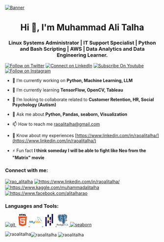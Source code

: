 [![Banner](https://editor.analyticsvidhya.com/uploads/78723aiml.jpeg)](https://your-link-here.com)

<h1 align="center">Hi 👋, I'm Muhammad Ali Talha</h1>
<h3 align="center">Linux Systems Administrator | IT Support Specialist | Python and Bash Scripting | AWS | Data Analytics and Data Engineering Learner.</h3>
<img align = "right" alt "Coding" width= "400" src = "https://aditikhome.files.wordpress.com/2019/02/0nsgxxd0kwn3qt2ks.gif"

<p align="left">
    <a href="https://twitter.com/alitalhavlogs" rel="nofollow">
        <img src="https://camo.githubusercontent.com/b014a16c00944a3f1e1030b9bc2b0a87c23288b15e1afd8375b5569a3cf45109/68747470733a2f2f696d672e736869656c64732e696f2f62616467652f466f6c6c6f772d2532333144413146323f7374796c653d666f722d7468652d6261646765266c6f676f3d74776974746572266c6f676f436f6c6f723d7768697465" alt="Follow on Twitter" data-canonical-src="https://img.shields.io/badge/Follow-%231DA1F2?style=for-the-badge&amp;logo=twitter&amp;logoColor=white" style="max-width: 100%;"></a>
    <a href="https://www.linkedin.com/in/raoalitalha/ed" rel="nofollow"><img src="https://camo.githubusercontent.com/c7b7153539381acba0d05e88ceace55b034ebb306de4ca4d3de816a1d6742bcc/68747470733a2f2f696d672e736869656c64732e696f2f62616467652f636f6e6e6563742d2532333030373742352e7376673f267374796c653d666f722d7468652d6261646765266c6f676f3d6c696e6b6564696e" alt="Connect on LinkedIn" data-canonical-src="https://img.shields.io/badge/connect-%230077B5.svg?&amp;style=for-the-badge&amp;logo=linkedin" style="max-width: 100%;"></a>
   <a href="https://www.youtube.com/" rel="nofollow"><img src="https://camo.githubusercontent.com/60509491d63f4148a90af28ade3c2fecb7c957f5ca598e84e3fd5a46d1c0ff3c/68747470733a2f2f696d672e736869656c64732e696f2f62616467652f5375627363726962652d7265643f7374796c653d666f722d7468652d6261646765266c6f676f3d796f7574756265266c6f676f436f6c6f723d7768697465" alt="Subscribe On Youtube" data-canonical-src="https://img.shields.io/badge/Subscribe-red?style=for-the-badge&amp;logo=youtube&amp;logoColor=white" style="max-width: 100%;"></a>
<a href="https://www.instagram.com/rao_alitalha/" rel="nofollow"><img src="https://camo.githubusercontent.com/553ef74259c3e0f1f878e26e049e552e2d5f945608986c8fb5fd82fd915a14f1/68747470733a2f2f696d672e736869656c64732e696f2f62616467652f466f6c6c6f772d2532333144413146323f7374796c653d666f722d7468652d6261646765266c6f676f3d696e7374616772616d266c6f676f436f6c6f723d7768697465" alt="Follow on Instagram" data-canonical-src="https://img.shields.io/badge/Follow-%231DA1F2?style=for-the-badge&amp;logo=instagram&amp;logoColor=white" style="max-width: 100%;"></a>

</p>

- 🔭 I’m currently working on **Python, Machine Learning, LLM** <br>

- 🌱 I’m currently learning **TensorFlow, OpenCV, Tableau** <br>

- 👯 I’m looking to collaborate related to **Customer Retention, HR, Social Psychology (Autism)** <br>

- 💬 Ask me about **Python, Pandas, seaborn, Visualization** <br>

- 📫 How to reach me [raoalitalha@gmail.com](mailto:raoalitalha@gmail.com) <br>

- 📄 Know about my experiences [https://www.linkedin.com/in/raoalitalha/](https://www.linkedin.com/in/raoalitalha/) <br>


- ⚡ Fun fact **I think someday I will be able to fight like Neo from the "Matrix" movie** <br>


<h3 align="left">Connect with me:</h3>

<p align="left">
    <a href="https://twitter.com/rao_alitalha" target="blank"><img align="center" src="https://raw.githubusercontent.com/rahuldkjain/github-profile-readme-generator/master/src/images/icons/Social/twitter.svg" alt="rao_alitalha" height="20" width="40" /></a>
    <a href="https://linkedin.com/in/https://www.linkedin.com/in/raoalitalha/" target="blank"><img align="center" src="https://raw.githubusercontent.com/rahuldkjain/github-profile-readme-generator/master/src/images/icons/Social/linked-in-alt.svg" alt="https://www.linkedin.com/in/raoalitalha/" height="30" width="40" /></a>
    <a href="https://kaggle.com/https://www.kaggle.com/muhammadalitalha" target="blank"><img align="center" src="https://raw.githubusercontent.com/rahuldkjain/github-profile-readme-generator/master/src/images/icons/Social/kaggle.svg" alt="https://www.kaggle.com/muhammadalitalha" height="30" width="40" /></a>
    <a href="https://fb.com/https://www.facebook.com/alitalharao" target="blank"><img align="center" src="https://raw.githubusercontent.com/rahuldkjain/github-profile-readme-generator/master/src/images/icons/Social/facebook.svg" alt="https://www.facebook.com/alitalharao" height="30" width="40" /></a>
</p>
   
</p>

<h3 align="left">Languages and Tools:</h3>

<p align="left">
    <a href="https://git-scm.com/" target="_blank" rel="noreferrer">
        <img src="https://www.vectorlogo.zone/logos/git-scm/git-scm-icon.svg" alt="git" width="40" height="40" />
    </a>
    <a href="https://www.w3.org/html/" target="_blank" rel="noreferrer">
        <img src="https://raw.githubusercontent.com/devicons/devicon/master/icons/html5/html5-original-wordmark.svg" alt="html5" width="40" height="40" />
    </a>
    <a href="https://www.mysql.com/" target="_blank" rel="noreferrer">
        <img src="https://raw.githubusercontent.com/devicons/devicon/master/icons/mysql/mysql-original-wordmark.svg" alt="mysql" width="40" height="40" />
    </a>
    <a href="https://pandas.pydata.org/" target="_blank" rel="noreferrer">
        <img src="https://raw.githubusercontent.com/devicons/devicon/2ae2a900d2f041da66e950e4d48052658d850630/icons/pandas/pandas-original.svg" alt="pandas" width="40" height="40" />
    </a>
    <a href="https://www.postgresql.org" target="_blank" rel="noreferrer">
        <img src="https://raw.githubusercontent.com/devicons/devicon/master/icons/postgresql/postgresql-original-wordmark.svg" alt="postgresql" width="40" height="40" />
    </a>
    <a href="https://seaborn.pydata.org/" target="_blank" rel="noreferrer">
        <img src="https://seaborn.pydata.org/_images/logo-mark-lightbg.svg" alt="seaborn" width="40" height="40" />
    </a>
</p>

<img align="left" src="https://github-readme-stats.vercel.app/api/top-langs?username=raoalitalha&show_icons=true&locale=en&layout=compact" alt="raoalitalha" />

<img align="center" src="https://github-readme-stats.vercel.app/api?username=raoalitalha&show_icons=true&locale=en" alt="raoalitalha" />

<img align="center" src="https://github-readme-streak-stats.herokuapp.com/?user=raoalitalha&" alt="raoalitalha" />
